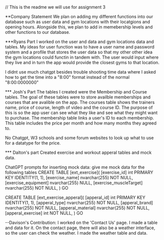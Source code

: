 // This is the readme we will use for assignment 3

**Company Statement
We plan on adding my different functions into our database such as user data and gym locations with their locatgions and opening hours. Alongside this, we plan to add in memebership levels and other functions to our database.

***Ryans Part
I worked on the user and data and gym locations data and tables. My ideas for user function was to have a user name and password system and a profile that stores the user data so that my other other idea the gym locations could functin in tandem with. The user would input where they live and in turn the app would provide the closest gyms to that location.

I didnt use much chatgpt besides trouble shooting time data where I asked how to get the time into a "8:00" format instead of the normal "8:00:0000000"


*** Josh's Part
The tables I created were the Membership and Course tables. The goal of these tables were to store availble memberships and courses that are avalible on the app. The courses table shows the trainers name, price of course, length of video and the course ID. The purpose of this is so the app user can see what they like and see what they might want to purchase. The membership table links a user's ID to each membership. This table includes the price per month and how many months they agreed to. 

No Chatgpt, W3 schools and some forum websites to look up what to use for a datatype for the price. 

*** Dalton's part
Created exercise and workout apperal tables and mock data. 

ChatGPT prompts for inserting mock data: 
give me mock data for the following tables CREATE TABLE [ext_exercise](
	[exercise_id] int PRIMARY KEY IDENTITY(1, 1),
	[exercise_name] nvarchar(255) NOT NULL,
	[exercise_equipment] nvarchar(255) NULL,
	[exercise_muscleTarget] nvarchar(255) NOT NULL,
	)
GO

CREATE TABLE [ext_exercise_apperal](
	[apperal_id] int PRIMARY KEY IDENTITY(1, 1),
	[apperal_type] nvarchar(255) NOT NULL,
	[apperal_brand] nvarchar(255) NOT NULL,
	[apperal_material] nvarchar(255) NOT NULL,
	[apperal_exercise] int NOT NULL,
	)
GO

--Davison's Contribution:
I worked on the 'Contact Us' page. I made a table and data for it. On the contact page, there will also be a weather interface, so the user can check the weather. I made the weather table and data. 

